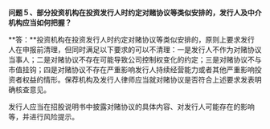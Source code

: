 **问题５、部分投资机构在投资发行人时约定对赌协议等类似安排的，发行人及中介机构应当如何把握？**  

**答：**投资机构在投资发行人时约定对赌协议等类似安排的，原则上要求发行人在申报前清理，但同时满足以下要求的可以不清理：一是发行人不作为对赌协议当事人；二是对赌协议不存在可能导致公司控制权变化的约定；三是对赌协议不与市值挂钩；四是对赌协议不存在严重影响发行人持续经营能力或者其他严重影响投资者权益的情形。保荐机构及发行人律师应当就对赌协议是否符合上述要求发表明确核查意见。

发行人应当在招股说明书中披露对赌协议的具体内容、对发行人可能存在的影响等，并进行风险提示。
